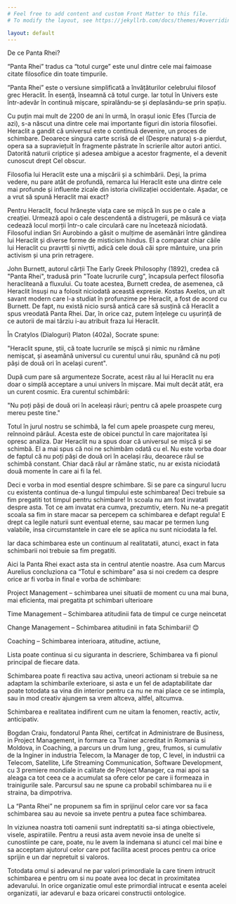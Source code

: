 ```yaml
---
# Feel free to add content and custom Front Matter to this file.
# To modify the layout, see https://jekyllrb.com/docs/themes/#overriding-theme-defaults

layout: default
---
```


De ce Panta Rhei?

“Panta Rhei” tradus ca “totul curge” este unul dintre cele mai faimoase citate filosofice din toate timpurile.

“Panta Rhei” este o versiune simplificată a învățăturilor celebrului filosof grec Heraclit. În esență, înseamnă că totul curge. Iar totul în Univers este într-adevăr în continuă mișcare, spiralându-se și deplasându-se prin spațiu.

Cu puțin mai mult de 2200 de ani în urmă, în orașul ionic Efes (Turcia de azi), s-a născut una dintre cele mai importante figuri din istoria filosofiei. Heraclit a gandit că universul este o continuă devenire, un proces de schimbare. Deoarece singura carte scrisă de el (Despre natura) s-a pierdut, opera sa a supraviețuit în fragmente păstrate în scrierile altor autori antici. Datorită naturii criptice și adesea ambigue a acestor fragmente, el a devenit cunoscut drept Cel obscur.

Filosofia lui Heraclit este una a mișcării și a schimbării.  Deși, la prima vedere, nu pare atât de profundă, remarca lui Heraclit este una dintre cele mai profunde și influente zicale din istoria civilizației occidentale. Așadar, ce a vrut să spună Heraclit mai exact?

Pentru Heraclit, focul hrănește viața care se mișcă în sus pe o cale a creației. Urmează apoi o cale descendentă a distrugerii, pe măsură ce viața cedează locul morții într-o cale circulară care nu încetează niciodată. Filosoful indian Sri Aurobindo a găsit o mulțime de asemănări între gândirea lui Heraclit și diverse forme de misticism hindus. El a comparat chiar căile lui Heraclit cu pravṛtti și nivṛtti, adică cele două căi spre mântuire, una prin activism și una prin retragere.

John Burnett, autorul cărții The Early Greek Philosophy (1892), credea că "Panta Rhei", tradusă prin "Toate lucrurile curg", încapsula perfect filosofia heracliteană a fluxului. Cu toate acestea, Burnett credea, de asemenea, că Heraclit însuși nu a folosit niciodată această expresie. Kostas Axelos, un alt savant modern care l-a studiat în profunzime pe Heraclit, a fost de acord cu Burnett. De fapt, nu există nicio sursă antică care să susțină că Heraclit a spus vreodată Panta Rhei. Dar, în orice caz, putem înțelege cu ușurință de ce autorii de mai târziu i-au atribuit fraza lui Heraclit.

În Cratylos (Dialoguri) Platon (402a), Socrate spune:

"Heraclit spune, știi, că toate lucrurile se mișcă și nimic nu rămâne nemișcat, și aseamănă universul cu curentul unui râu, spunând că nu poți păși de două ori în același curent".

După cum pare să argumenteze Socrate, acest râu al lui Heraclit nu era doar o simplă acceptare a unui univers în mișcare. Mai mult decât atât, era un curent cosmic. Era curentul schimbării:

"Nu poți păși de două ori în aceleași râuri; pentru că apele proaspete curg mereu peste tine."

Totul în jurul nostru se schimbă, la fel cum apele proaspete curg mereu, reînnoind pârâul. Acesta este de obicei punctul în care majoritatea își opresc analiza. Dar Heraclit nu a spus doar că universul se mișcă și se schimbă. El a mai spus că noi ne schimbăm odată cu el. Nu este vorba doar de faptul că nu poți păși de două ori în același râu, deoarece râul se schimbă constant. Chiar dacă râul ar rămâne static, nu ar exista niciodată două momente în care ai fi la fel.

Deci e vorba in mod esential despre schimbare.  Si se pare ca singurul lucru cu existenta continua de-a lungul timpului este schimbarea! Deci trebuie sa fim pregatiti tot timpul pentru schimbare! In scoala nu am fost invatati despre asta. Tot ce am invatat era cumva, prezumtiv, etern. Nu ne-a pregatit scoala sa fim in stare macar sa percepem ca schimbarea e defapt regula! E drept ca legile naturii sunt eventual eterne, sau macar pe termen lung valabile, insa circumstantele in care ele se aplica nu sunt niciodata la fel.

Iar daca schimbarea este un continuum al realitatatii, atunci, exact in fata schimbarii noi trebuie sa fim pregatiti.

Aici la Panta Rhei exact asta sta in centrul atentie noastre. Asa cum Marcus Aurelius concluziona ca “Totul e schimbare” asa si noi credem ca despre orice ar fi vorba in final e vorba de schimbare:

Project Management – schimbarea unei situatii de moment cu una mai buna, mai eficienta, mai pregatita pt schimbari ulterioare

Time Management – Schimbarea atitudinii fata de timpul ce curge neincetat

Change Management – Schimbarea atitudinii in fata Schimbarii! 😊

Coaching – Schimbarea interioara, atitudine, actiune,

Lista poate continua si cu siguranta in descriere, Schimbarea va fi pionul principal de fiecare data.

Schimbarea poate fi reactiva sau activa, uneori actionam si trebuie sa ne adaptam la schimbarile exterioare, si asta e un fel de adaptabilitate dar poate totodata sa vina din interior pentru ca nu ne mai place ce se intimpla, sau in mod creativ ajungem sa vrem altceva, altfel, altcumva.

Schimbarea e realitatea indifirent cum ne uitam la fenomen, reactiv,  activ, anticipativ.

Bogdan Craiu, fondatorul Panta Rhei, certifcat in Administrare de Business, in Project Management, in formare ca Trainer acreditat in Romania si Moldova, in Coaching, a parcurs un drum lung , greu,  frumos, si cumulativ de la Inginer in industria Telecom, la Manager de top, C level, in industrii ca Telecom, Satellite, Life Streaming Communication, Software Development, cu 3 premiere mondiale in calitate de Project Manager, ca mai apoi sa aleaga ca tot ceea ce a acumulat sa ofere celor pe care ii formeaza in trainigurile sale. Parcursul sau ne spune ca probabil schimbarea nu ii e straina, ba dimpotriva.

La “Panta Rhei” ne propunem sa fim in sprijinul celor care vor sa faca schimbarea sau au nevoie sa invete pentru a putea face schimbarea.

In viziunea noastra toti oamenii sunt indreptatiti sa-si atinga obiectivele, visele, aspiratiile. Pentru a reusi asta avem nevoie insa de unelte si cunostiinte pe care, poate, nu le avem la indemana si atunci cel mai bine e sa acceptam ajutorul celor care pot facilita acest proces pentru ca orice sprijin e un dar nepretuit si valoros.

Totodata omul si adevarul ne par valori primordiale la care tinem intrucit schimbarea e pentru om si nu poate avea loc decat in proximitatea adevarului. In orice organizatie omul este primordial intrucat e esenta acelei organizatii, iar adevarul e baza oricarei constructii ontologice.
